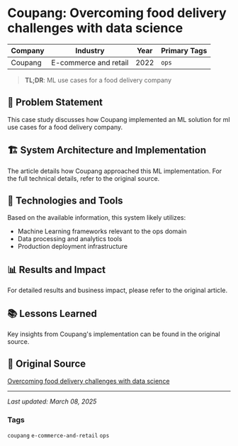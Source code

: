 # Coupang: Overcoming food delivery challenges with data science

| Company | Industry | Year | Primary Tags | 
|---------|----------|------|--------------|
| Coupang | E-commerce and retail | 2022 | `ops` |

> **TL;DR**: ML use cases for a food delivery company

## 📝 Problem Statement

This case study discusses how Coupang implemented an ML solution for ml use cases for a food delivery company.

## 🏗️ System Architecture and Implementation

The article details how Coupang approached this ML implementation. For the full technical details, refer to the original source.

## 🔧 Technologies and Tools

Based on the available information, this system likely utilizes:

- Machine Learning frameworks relevant to the ops domain
- Data processing and analytics tools
- Production deployment infrastructure

## 📊 Results and Impact

For detailed results and business impact, please refer to the original article.

## 📚 Lessons Learned

Key insights from Coupang's implementation can be found in the original source.

## 🔗 Original Source

[Overcoming food delivery challenges with data science](https://medium.com/coupang-engineering/overcoming-food-delivery-challenges-with-data-science-6420cac1d59)

---

*Last updated: March 08, 2025*

### Tags

`coupang` `e-commerce-and-retail` `ops`

